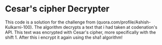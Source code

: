 # Cesar's cipher Decrypter
This code is a solution for the challenge from (quora.com/profile/Ashish-Kulkarni-100).
  The algorithm decrypts a text that i had taken at codenation's API. This text was encrypted with Cesar's cipher, more specifically with the shift 1. After this i encrypt it again using the sha1 algorithm!
